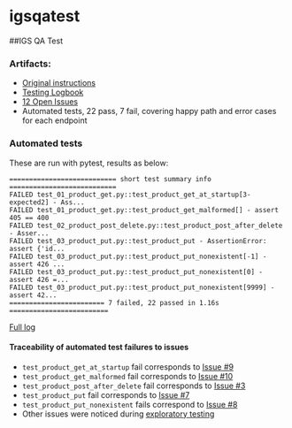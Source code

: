 # igsqatest
##IGS QA Test

### Artifacts:
- [Original instructions](from_IGS/README.md)
- [Testing Logbook](Log.md)
- [12 Open Issues](https://github.com/andrewmaccormack/igsqatest/issues)
- Automated tests, 22 pass, 7 fail, covering happy path and error cases for each endpoint

### Automated tests
These are run with pytest, results as below:
```
=========================== short test summary info ===========================
FAILED test_01_product_get.py::test_product_get_at_startup[3-expected2] - Ass...
FAILED test_01_product_get.py::test_product_get_malformed[] - assert 405 == 400
FAILED test_02_product_post_delete.py::test_product_post_after_delete - Asser...
FAILED test_03_product_put.py::test_product_put - AssertionError: assert {'id...
FAILED test_03_product_put.py::test_product_put_nonexistent[-1] - assert 426 ...
FAILED test_03_product_put.py::test_product_put_nonexistent[0] - assert 426 =...
FAILED test_03_product_put.py::test_product_put_nonexistent[9999] - assert 42...
======================== 7 failed, 22 passed in 1.16s =========================
```
[Full log](pytest_output.log) 
#### Traceability of automated test failures to issues
- `test_product_get_at_startup` fail corresponds to [Issue #9](https://github.com/andrewmaccormack/igsqatest/issues/9)
- `test_product_get_malformed` fail corresponds to [Issue #10](https://github.com/andrewmaccormack/igsqatest/issues/10)
- `test_product_post_after_delete` fail corresponds to [Issue #3](https://github.com/andrewmaccormack/igsqatest/issues/3)
- `test_product_put` fail corresponds to [Issue #7](https://github.com/andrewmaccormack/igsqatest/issues/7)
- `test_product_put_nonexistent` fails correspond to [Issue #8](https://github.com/andrewmaccormack/igsqatest/issues/8)
- Other issues were noticed during [exploratory testing](Log.md)

